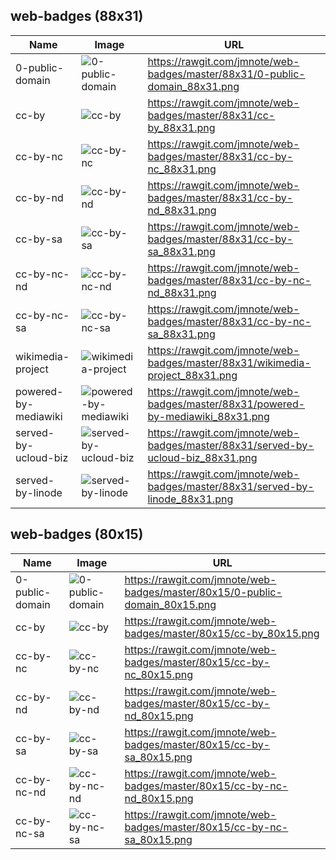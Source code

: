 ## web-badges (88x31)

Name | Image | URL
--- | --- | ---
| 0-public-domain | ![0-public-domain](https://rawgit.com/jmnote/web-badges/master/88x31/0-public-domain_88x31.png) | https://rawgit.com/jmnote/web-badges/master/88x31/0-public-domain_88x31.png
| cc-by | ![cc-by](https://rawgit.com/jmnote/web-badges/master/88x31/cc-by_88x31.png) | https://rawgit.com/jmnote/web-badges/master/88x31/cc-by_88x31.png
| cc-by-nc | ![cc-by-nc](https://rawgit.com/jmnote/web-badges/master/88x31/cc-by-nc_88x31.png) | https://rawgit.com/jmnote/web-badges/master/88x31/cc-by-nc_88x31.png
| cc-by-nd | ![cc-by-nd](https://rawgit.com/jmnote/web-badges/master/88x31/cc-by-nd_88x31.png) | https://rawgit.com/jmnote/web-badges/master/88x31/cc-by-nd_88x31.png
| cc-by-sa | ![cc-by-sa](https://rawgit.com/jmnote/web-badges/master/88x31/cc-by-sa_88x31.png) | https://rawgit.com/jmnote/web-badges/master/88x31/cc-by-sa_88x31.png
| cc-by-nc-nd | ![cc-by-nc-nd](https://rawgit.com/jmnote/web-badges/master/88x31/cc-by-nc-nd_88x31.png) | https://rawgit.com/jmnote/web-badges/master/88x31/cc-by-nc-nd_88x31.png
| cc-by-nc-sa | ![cc-by-nc-sa](https://rawgit.com/jmnote/web-badges/master/88x31/cc-by-nc-sa_88x31.png) | https://rawgit.com/jmnote/web-badges/master/88x31/cc-by-nc-sa_88x31.png   
| wikimedia-project | ![wikimedia-project](https://rawgit.com/jmnote/web-badges/master/88x31/wikimedia-project_88x31.png) | https://rawgit.com/jmnote/web-badges/master/88x31/wikimedia-project_88x31.png   
| powered-by-mediawiki | ![powered-by-mediawiki](https://rawgit.com/jmnote/web-badges/master/88x31/powered-by-mediawiki_88x31.png) | https://rawgit.com/jmnote/web-badges/master/88x31/powered-by-mediawiki_88x31.png   
| served-by-ucloud-biz | ![served-by-ucloud-biz](https://rawgit.com/jmnote/web-badges/master/88x31/served-by-ucloud-biz_88x31.png) | https://rawgit.com/jmnote/web-badges/master/88x31/served-by-ucloud-biz_88x31.png   
| served-by-linode | ![served-by-linode](https://rawgit.com/jmnote/web-badges/master/88x31/served-by-linode_88x31.png) | https://rawgit.com/jmnote/web-badges/master/88x31/served-by-linode_88x31.png   

## web-badges (80x15)

Name | Image | URL
--- | --- | ---
| 0-public-domain | ![0-public-domain](https://rawgit.com/jmnote/web-badges/master/80x15/0-public-domain_80x15.png) | https://rawgit.com/jmnote/web-badges/master/80x15/0-public-domain_80x15.png
| cc-by | ![cc-by](https://rawgit.com/jmnote/web-badges/master/80x15/cc-by_80x15.png) | https://rawgit.com/jmnote/web-badges/master/80x15/cc-by_80x15.png
| cc-by-nc | ![cc-by-nc](https://rawgit.com/jmnote/web-badges/master/80x15/cc-by-nc_80x15.png) | https://rawgit.com/jmnote/web-badges/master/80x15/cc-by-nc_80x15.png
| cc-by-nd | ![cc-by-nd](https://rawgit.com/jmnote/web-badges/master/80x15/cc-by-nd_80x15.png) | https://rawgit.com/jmnote/web-badges/master/80x15/cc-by-nd_80x15.png
| cc-by-sa | ![cc-by-sa](https://rawgit.com/jmnote/web-badges/master/80x15/cc-by-sa_80x15.png) | https://rawgit.com/jmnote/web-badges/master/80x15/cc-by-sa_80x15.png
| cc-by-nc-nd | ![cc-by-nc-nd](https://rawgit.com/jmnote/web-badges/master/80x15/cc-by-nc-nd_80x15.png) | https://rawgit.com/jmnote/web-badges/master/80x15/cc-by-nc-nd_80x15.png
| cc-by-nc-sa | ![cc-by-nc-sa](https://rawgit.com/jmnote/web-badges/master/80x15/cc-by-nc-sa_80x15.png) | https://rawgit.com/jmnote/web-badges/master/80x15/cc-by-nc-sa_80x15.png   

